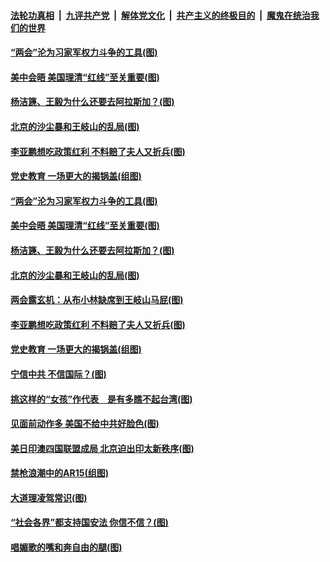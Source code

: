 ####  [法轮功真相](../../../../basic/blob/master/README.md?t=03191630) &nbsp;|&nbsp; [九评共产党](../../../../9ping.md/blob/master/README.md?t=03191630) &nbsp;|&nbsp; [解体党文化](../../../../jtdwh.md/blob/master/README.md?t=03191630)  &nbsp;|&nbsp; [共产主义的终极目的](../../../../gczydzjmd.md/blob/master/README.md?t=03191630) &nbsp;|&nbsp; [魔鬼在统治我们的世界](../../../../mgztzwmdsj.md/blob/master/README.md?t=03191630) 

#### [“两会”沦为习家军权力斗争的工具(图)](../pages/p4/966020.md?t=03191630) 

#### [美中会晤 美国理清“红线”至关重要(图)](../pages/p4/965993.md?t=03191630) 

#### [杨洁篪、王毅为什么还要去阿拉斯加？(图)](../pages/p4/966010.md?t=03191630) 

#### [北京的沙尘暴和王岐山的乱局(图)](../pages/p4/965989.md?t=03191630) 

#### [李亚鹏想吃政策红利 不料赔了夫人又折兵(图)](../pages/p4/965986.md?t=03191630) 

#### [党史教育 一场更大的揭锅盖(组图)](../pages/p4/965934.md?t=03191630) 

#### [“两会”沦为习家军权力斗争的工具(图)](../pages/p4/966020.md?t=03191630) 

#### [美中会晤 美国理清“红线”至关重要(图)](../pages/p4/965993.md?t=03191630) 

#### [杨洁篪、王毅为什么还要去阿拉斯加？(图)](../pages/p4/966010.md?t=03191630) 

#### [北京的沙尘暴和王岐山的乱局(图)](../pages/p4/965989.md?t=03191630) 

#### [两会露玄机：从布小林缺席到王岐山马屁(图)](../pages/p4/965987.md?t=03191630) 

#### [李亚鹏想吃政策红利 不料赔了夫人又折兵(图)](../pages/p4/965986.md?t=03191630) 



#### [党史教育 一场更大的揭锅盖(组图)](../pages/p4/965934.md?t=03191630) 

#### [宁信中共 不信国际？(图)](../pages/p4/965917.md?t=03191630) 

#### [挑这样的“女孩”作代表　是有多瞧不起台湾(图)](../pages/p4/965915.md?t=03191630) 

#### [见面前动作多 美国不给中共好脸色(图)](../pages/p4/965914.md?t=03191630) 

#### [美日印澳四国联盟成局 北京迫出印太新秩序(图)](../pages/p4/965912.md?t=03191630) 




#### [禁枪浪潮中的AR15(组图)](../pages/p4/965804.md?t=03191630) 

#### [大道理凌驾常识(图)](../pages/p4/965795.md?t=03191630) 

#### [“社会各界”都支持国安法 你信不信？(图)](../pages/p4/965794.md?t=03191630) 

#### [唱媚歌的嘴和奔自由的腿(图)](../pages/p4/965793.md?t=03191630) 


